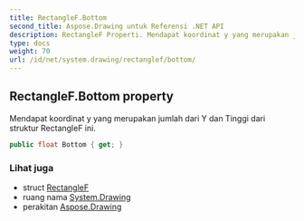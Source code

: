 ```yaml
---
title: RectangleF.Bottom
second_title: Aspose.Drawing untuk Referensi .NET API
description: RectangleF Properti. Mendapat koordinat y yang merupakan jumlah dari Y dan Tinggi dari struktur RectangleF ini.
type: docs
weight: 70
url: /id/net/system.drawing/rectanglef/bottom/
---
```

## RectangleF.Bottom property

Mendapat koordinat y yang merupakan jumlah dari Y dan Tinggi dari struktur RectangleF ini.

```csharp
public float Bottom { get; }
```

### Lihat juga

* struct [RectangleF](../)
* ruang nama [System.Drawing](../../rectanglef/)
* perakitan [Aspose.Drawing](../../../)


